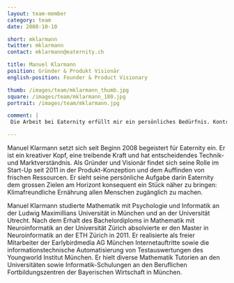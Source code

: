 ```yaml
---
layout: team-member
category: team
date: 2008-10-10

short: mklarmann
twitter: mklarmann
contact: mklarmann@eaternity.ch

title: Manuel Klarmann
position: Gründer & Produkt Visionär
english-position: Founder & Product Visionary

thumb: /images/team/mklarmann_thumb.jpg
square: /images/team/mklarmann_180.jpg
portrait: /images/team/mklarmann.jpg

comment: |
 Die Arbeit bei Eaternity erfüllt mir ein persönliches Bedürfnis. Kontrolle und Sicherheit zu haben, dass ich meine Fähigkeit dort einbringe, wo durch sie am meisten Wert entsteht. Eaternity erfüllt mir den Wunsch gemeinsam zu erschaffen, Menschen glücklicher zu machen und Wegweisendes unserer Gesellschaft beizutragen. Ich freue mich Menschen zu motivieren bei uns mitzuwirken um in Zukunft mit Ihnen auf unseren Erfolg zurückschauen zu dürfen.

---
```



Manuel Klarmann setzt sich seit Beginn 2008 begeistert für Eaternity ein. Er ist ein kreativer Kopf, eine treibende Kraft und hat entscheidendes Technik- und Marktverständnis. Als Gründer und Visionär findet sich seine Rolle im Start-Up seit 2011 in der Produkt-Konzeption und dem Auffinden von frischen Ressourcen. Er sieht seine persönliche Aufgabe darin Eaternity dem grossen Zielen am Horizont konsequent ein Stück näher zu bringen: Klimafreundliche Ernährung allen Menschen zugänglich zu machen.

Manuel Klarmann studierte Mathematik mit Psychologie und Informatik an der Ludwig Maximillians Universität in München und an der Universität Utrecht. Nach dem Erhalt des Bachelordiploms in Mathematik mit Neuroinformatik an der Universität Zürich absolvierte er den Master in Neuroinformatik an der ETH Zürich in 2011. Er realisierte als freier Mitarbeiter der Earlybirdmedia AG München Internetauftritte sowie die informationstechnische Automatisierung von Testauswertungen des Youngworld Institut München. Er hielt diverse Mathematik Tutorien an den Universitäten sowie Informatik-Schulungen an den Beruflichen Fortbildungszentren der Bayerischen Wirtschaft in München.

